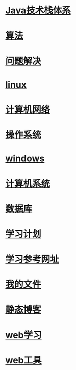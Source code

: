 
#  [**Java技术栈体系**](./java/index.md)

#  [**算法**](./algorithm/index.md)

#  [**问题解决**](./problem/index.md)

#  [**linux**](./linux/index.md)

#  [**计算机网络**](./computer_networks/index.md)

#  [**操作系统**](./operating_system/index.md)

#  [**windows**](./windows/index.md)

#  [**计算机系统**](./computer_system/index.md)

#  [**数据库**](./databases/index.md)

#  [**学习计划**](./study/index.md)

#  [**学习参考网址**](./study/study.web.md)

#  [**我的文件**](./resume/index.html)

#  [**静态博客**](./resume/blog/index.html)

#  [**web学习**](./web/index.md)

#  [**web工具**](./resume/web/tool/index.html)
